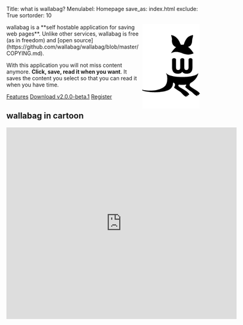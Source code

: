 Title: what is wallabag?
Menulabel: Homepage
save_as: index.html
exclude: True
sortorder: 10

<div class="jumbotron" markdown="1">
<img src="images/logo_homepage.png" alt="wallabag logo" style="float: right;" />
wallabag is a **self hostable application for saving web pages**. Unlike other services, wallabag is free (as in freedom) and [open source](https://github.com/wallabag/wallabag/blob/master/COPYING.md).

With this application you will not miss content anymore. **Click, save, read it when you want**. It saves the content you select so that you can read it when you have time.
<p><a class="btn btn-success btn-lg" href="/pages/features-screenshots.html">Features</a> <a class="btn btn-default btn-lg" href="/pages/download-wallabag.html">Download v2.0.0-beta.1</a> <a class="btn btn-info btn-lg" href="https://www.framabag.org/">Register</a></p>
</div>

## wallabag in cartoon

<p><iframe src="https://framabag.org/cquoi/" width="600" height="500" frameborder="0" marginwidth="0" marginheight="0" scrolling="no">Your browser doesn't support iframes</iframe></p>
